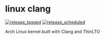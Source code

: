 # linux clang

[![release_tagged](https://github.com/memchr/linux-clang/actions/workflows/release_tagged.yml/badge.svg)](https://github.com/memchr/linux-clang/actions/workflows/release_tagged.yml)
[![release_scheduled](https://github.com/memchr/linux-clang/actions/workflows/release_scheduled.yml/badge.svg)](https://github.com/memchr/linux-clang/actions/workflows/release_scheduled.yml)

Arch Linux kernel built with Clang and ThinLTO
